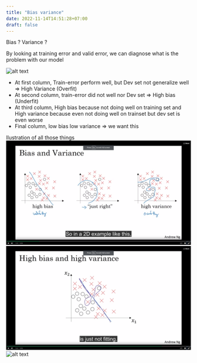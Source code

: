 ```yaml
---
title: "Bias variance"
date: 2022-11-14T14:51:28+07:00
draft: false
---
```

Bias ?
Variance ?

By looking at training error and valid error, we can diagnose what is the problem with our model

![alt text](/Users/ngohieu/blog/content/posts/bias_variance/Bias-Variance-classify-example.png)

+ At first column, Train-error perform well, but Dev set not generalize well => High Variance (Overfit)
+ At second column, train-error did not well nor Dev set => High bias (Underfit)
+ At third column, High bias because not doing well on training set and High variance because even not doing well on trainset but dev set is even worse 
+ Final column, low bias low variance => we want this

Ilustration of all those things
![alt text](images/ilu1.jpg)
![alt text](./images/ilu2.png)
![alt text](/assets/images/download.jpeg)
